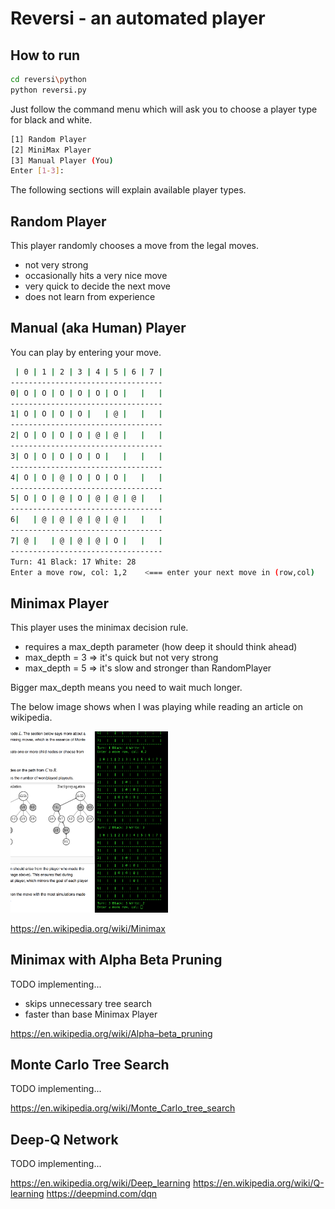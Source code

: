 # Reversi - an automated player

## How to run 

```bash
cd reversi\python
python reversi.py
```

Just follow the command menu which will ask you to choose a player type for black and white.  

```bash
[1] Random Player
[2] MiniMax Player
[3] Manual Player (You)
Enter [1-3]: 
```

The following sections will explain available player types.

## Random Player

This player randomly chooses a move from the legal moves.

- not very strong
- occasionally hits a very nice move
- very quick to decide the next move
- does not learn from experience

## Manual (aka Human) Player

You can play by entering your move.

```bash
 | 0 | 1 | 2 | 3 | 4 | 5 | 6 | 7 | 
----------------------------------
0| O | O | O | O | O | O |   |   | 
----------------------------------
1| O | O | O | O |   | @ |   |   | 
----------------------------------
2| O | O | O | O | @ | @ |   |   | 
----------------------------------
3| O | O | O | O | O |   |   |   | 
----------------------------------
4| O | O | @ | O | O | O |   |   | 
----------------------------------
5| O | O | @ | O | @ | @ | @ |   | 
----------------------------------
6|   | @ | @ | @ | @ | @ |   |   | 
----------------------------------
7| @ |   | @ | @ | @ | O |   |   | 
----------------------------------
Turn: 41 Black: 17 White: 28
Enter a move row, col: 1,2    <=== enter your next move in (row,col)
```

## Minimax Player

This player uses the minimax decision rule. 

- requires a max_depth parameter (how deep it should think ahead)
- max_depth = 3 => it's quick but not very strong
- max_depth = 5 => it's slow and stronger than RandomPlayer

Bigger max_depth means you need to wait much longer.  

The below image shows when I was playing while reading an article on wikipedia.

<img src="images/reversi_play.png" width="50%"/>

https://en.wikipedia.org/wiki/Minimax

## Minimax with Alpha Beta Pruning

TODO implementing...

- skips unnecessary tree search
- faster than base Minimax Player

https://en.wikipedia.org/wiki/Alpha–beta_pruning


## Monte Carlo Tree Search

TODO implementing...

https://en.wikipedia.org/wiki/Monte_Carlo_tree_search

## Deep-Q Network

TODO implementing...

https://en.wikipedia.org/wiki/Deep_learning
https://en.wikipedia.org/wiki/Q-learning
https://deepmind.com/dqn
